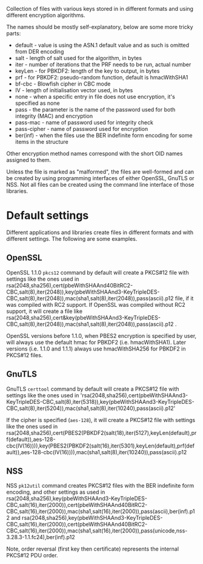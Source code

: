 Collection of files with various keys stored in in different formats and using
different encryption algorithms.

The names should be mostly self-explanatory, below are some more tricky parts:

 - default - value is using the ASN.1 default value and as such is omitted
   from DER encoding
 - salt - length of salt used for the algorithm, in bytes
 - iter - number of iterations that the PRF needs to be run, actual number
 - keyLen - for PBKDF2: length of the key to output, in bytes
 - prf - for PBKDF2: pseudo-random function, default is hmacWithSHA1
 - bf-cbc - Blowfish cipher in CBC mode
 - IV - length of initialisation vector used, in bytes
 - none - when a specific entry in file does not use encryption, it's specified
   as none
 - pass - the parameter is the name of the password used for both integrity
   (MAC) and encryption
 - pass-mac - name of password used for integrity check
 - pass-cipher - name of password used for encryption
 - ber(inf) - when the files use the BER indefinite form encoding for some
   items in the structure

Other encryption method names correspond with the short OID names assigned to
them.

Unless the file is marked as "malformed", the files are well-formed and
can be created by using programming interfaces of either OpenSSL, GnuTLS
or NSS. Not all files can be created using the command line interface
of those libraries.

Default settings
================
Different applications and libraries create files in different formats and
with different settings. The following are some examples.

OpenSSL
-------

OpenSSL 1.1.0 `pkcs12` command by default will create a PKCS#12 file with settings
like the ones used in
rsa(2048,sha256),cert(pbeWithSHAAnd40BitRC2-CBC,salt(8),iter(2048)),key(pbeWithSHAAnd3-KeyTripleDES-CBC,salt(8),iter(2048)),mac(sha1,salt(8),iter(2048)),pass(ascii).p12
file, if it was compiled with RC2 support. If OpenSSL was compiled without
RC2 support, it will create a file like
rsa(2048,sha256),cert&key(pbeWithSHAAnd3-KeyTripleDES-CBC,salt(8),iter(2048)),mac(sha1,salt(8),iter(2048)),pass(ascii).p12
.

OpenSSL versions before 1.1.0, when PBES2 encryption is specified by user, will
always use the default hmac for PBKDF2 (i.e. hmacWithSHA1). Later versions
(i.e. 1.1.0 and 1.1.1) always use hmacWithSHA256 for PBKDF2 in PKCS#12 files.

GnuTLS
------

GnuTLS `certtool` command by default will create a PKCS#12 file with settings
like the ones used in
'rsa(2048,sha256),cert(pbeWithSHAAnd3-KeyTripleDES-CBC,salt(8),iter(5318)),key(pbeWithSHAAnd3-KeyTripleDES-CBC,salt(8),iter(5204)),mac(sha1,salt(8),iter(10240),pass(ascii).p12'

If the cipher is specified (`aes-128`), it will create a PKCS#12 file with
settings like the ones used in
rsa(2048,sha256),cert(PBES2(PBKDF2(salt(18),iter(5127),keyLen(default),prf(default)),aes-128-cbc(IV(16)))),key(PBES2(PBKDF2(salt(16),iter(5301),keyLen(default),prf(default)),aes-128-cbc(IV(16)))),mac(sha1,salt(8),iter(10240)),pass(ascii).p12

NSS
---

NSS `pk12util` command creates PKCS#12 files with the BER indefinite form
encoding, and other settings as used in
rsa(2048,sha256),key(pbeWithSHAAnd3-KeyTripleDES-CBC,salt(16),iter(2000)),cert(pbeWithSHAAnd40BitRC2-CBC,salt(16),iter(2000)),mac(sha1,salt(16),iter(2000)),pass(ascii),ber(inf).p12
and
rsa(2048,sha256),key(pbeWithSHAAnd3-KeyTripleDES-CBC,salt(16),iter(2000)),cert(pbeWithSHAAnd40BitRC2-CBC,salt(16),iter(2000)),mac(sha1,salt(16),iter(2000)),pass(unicode,nss-3.28.3-1.1.fc24),ber(inf).p12

Note, order reversal (first key then certificate) represents the internal
PKCS#12 PDU order.
